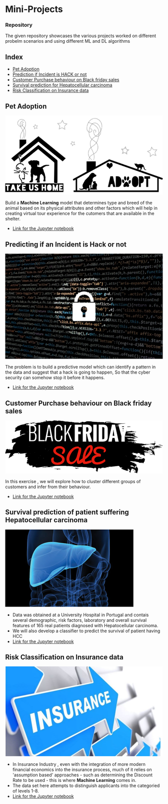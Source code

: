 # Mini-Projects

### Repository

The given repository showcases the various projects worked on different probelm scenarios and using different ML and DL algorithms

## Index
-  [Pet Adoption](#section1)<br>
-  [Prediction if Incident is HACK or not](#section2)<br>
-  [Customer Purchase behaviour on Black friday sales](#section3)<br>
-  [Survival prediction for Hepatocellular carcinoma](#section4)<br>
-  [Risk Classification on Insurance data](#section5)<br>

<a id=section1></a>
## Pet Adoption
![alt text](https://raw.githubusercontent.com/VijayMukkala/Mini-Projects/master/Pet%20Adoption/pet-adoption-5441817_640.png)

Build a __Machine Learning__ model that determines type and breed of the animal based on its physical attributes and other factors which will help in creating virtual tour experience for the cutomers that are available in the shelter.

- [Link for the Jupyter notebook](https://https://github.com/VijayMukkala/Mini-Projects/blob/master/Pet%20Adoption/Pet%20Adoption_final.ipynb)


<a id=section2></a>
## Predicting if an Incident is Hack or not

![alt text](https://raw.githubusercontent.com/VijayMukkala/Mini-Projects/master/Predict_incident-is-hack/hacker-1944688_640.jpg)

The problem is to build a predictive model which can identify a pattern in the data and suggest that a hack is going to happen, So that the cyber security can somehow stop it before it happens.

- [Link for the Jupyter notebook](https://github.com/VijayMukkala/Mini-Projects/blob/master/Predict_incident-is-hack/Hackornot.ipynb)

<a id=section3></a>
## Customer Purchase behaviour on Black friday sales
![alt text](https://raw.githubusercontent.com/VijayMukkala/Machine-Learning-with-Python/master/Balck%20Friday%20Sales%20Behaviour%20based%20on%20pruchase%20and%20Sales%20prediction/Black-Friday-Sale-Banner.png)



In this exercise , we will explore how to cluster different groups of customers and infer from their behaviour.

- [Link for the Jupyter notebook](https://github.com/VijayMukkala/Machine-Learning-with-Python/blob/master/Balck%20Friday%20Sales%20Behaviour%20based%20on%20pruchase%20and%20Sales%20prediction/Customer%20Purchase%20Behaviour.ipynb)

<a id=section4></a>
## Survival prediction of patient suffering Hepatocellular carcinoma

![alt text](https://raw.githubusercontent.com/VijayMukkala/Machine-Learning-with-Python/master/Images/liver-large-thumb.jpg)

- Data was obtained at a University Hospital in Portugal and contais several demographic, risk factors, laboratory and overall survival features of 165 real patients diagnosed with Hepatocellular carcinoma.
- We will also develop a classifier to predict the survival of patient having HCC
- [Link for the Jupyter notebook](https://github.com/VijayMukkala/Machine-Learning-with-Python/blob/master/Survival%20prediction_Hcc/hcc_survival_1.ipynb)

<a id=section5></a>
## Risk Classification on Insurance data

![alt text](https://raw.githubusercontent.com/VijayMukkala/Machine-Learning-with-Python/master/Images/Insurance.JPG)


- In Insurance Industry , even with the integration of more modern financial economics into the insurance process, much of it relies on 'assumption based' approaches - such as determining the Discount Rate to be used - this is where __Machine Learning__ comes in.
- The data set here attempts to distinguish applicants into the categoried of levels 1-8.
- [Link for the Jupyter notebook](https://github.com/VijayMukkala/Machine-Learning-with-Python/blob/master/Risk%20Classification%20on%20Insurance%20data/Insurance_data.ipynb)
